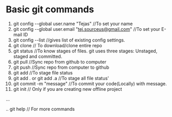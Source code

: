 # Basic git commands

1. git config --global user.name "Tejas" //To set your name
1. git config --global user.email "tej.sourceus@gmail.com" //To set your E-mail ID
1. git config --list //gives list of existing config settings.
1. git clone // To download/clone entire repo
1. git status //To know stages of files. git uses three stages: Unstaged, staged and committed.
1. git pull //Sync repo from github to computer
1. git push //Sync repo from computer to github
1. git add //To stage file status
1. git add . or git add .a //To stage all file status'
1. git commit -m "message" //To commit your code(Locally) with message.
1. git init // Only if you are creating new offline project


...


.. git help // For more commands


